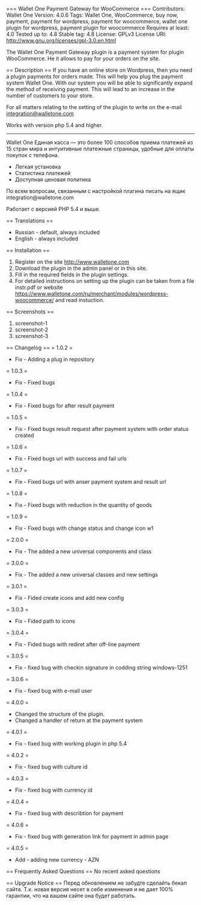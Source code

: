 === Wallet One Payment Gateway for WooCommerce ===
Contributors: Wallet One
Version: 4.0.6
Tags: Wallet One, WooCommerce, buy now, payment, payment for wordpress, payment for woocommerce, wallet one plugin for wordpress, payment plugin for woocommerce
Requires at least: 4.0
Tested up to: 4.8
Stable tag: 4.8
License: GPLv3
License URI: http://www.gnu.org/licenses/gpl-3.0.en.html

The Wallet One Payment Gateway plugin is a payment system for plugin WooCommerce. He it allows to pay for your orders on the site.

== Description ==
If you have an online store on Wordpress, then you need a plugin payments for orders made. This will help you plug the payment system Wallet One. With our system you will be able to significantly expand the method of receiving payment. This will lead to an increase in the number of customers to your store.

For all matters relating to the setting of the plugin to write on the e-mail integration@walletone.com

Works with version php 5.4 and higher.

----------------------------------------------------------
Wallet One Единая касса — это более 100 способов приема платежей из 15 стран мира и интуитивные платежные страницы, удобные для оплаты покупок с телефона. 
<ul>
<li>Легкая установка</li>
<li>Статистика платежей</li>
<li>Доступная ценовая политика</li>
</ul>
По всем вопросам, связанным с настройкой плагина писать на ящик integration@walletone.com

Работает с версией PHP 5.4 и выше.

== Translations ==
* Russian - default, always included
* English - always included

== Installation ==
1. Register on the site http://www.walletone.com
2. Download the plugin in the admin panel or in this site.
3. Fill in the required fields in the plugin settings.
4. For detailed instructions on setting up the plugin can be taken from a file instr.pdf or website https://www.walletone.com/ru/merchant/modules/wordpress-woocommerce/ and read instuction.

== Screenshots ==
1. screenshot-1
2. screenshot-2
3. screenshot-3

== Changelog ==
= 1.0.2 =
* Fix - Adding a plug in repository

= 1.0.3 =
* Fix - Fixed bugs

= 1.0.4 =
* Fix - Fixed bugs for after result payment

= 1.0.5 =
* Fix - Fixed bugs result request after payment system with order status created

= 1.0.6 =
* Fix - Fixed bugs url with success and fail urls

= 1.0.7 =
* Fix - Fixed bugs url with anser payment system and result url

= 1.0.8 =
* Fix - Fixed bugs with reduction in the quantity of goods

= 1.0.9 =
* Fix - Fixed bugs with change status and change icon w1

= 2.0.0 =
* Fix - The added a new universal components and class

= 3.0.0 =
* Fix - The added a new universal classes and new settings

= 3.0.1 =
* Fix - Fided create icons and add new config

= 3.0.3 =
* Fix - Fided path to icons

= 3.0.4 =
* Fix - Fided bugs with rediret after off-line payment

= 3.0.5 =
* Fix - fixed bug with checkin signature in codding string windows-1251

= 3.0.6 =
* Fix - fixed bug with e-mail user

= 4.0.0 =
* Changed the structure of the plugin.
* Changed a handler of return at the payment system

= 4.0.1 =
* Fix - fixed bug with working plugin in php 5.4

= 4.0.2 =
* Fix - fixed bug with culture id

= 4.0.3 =
* Fix - fixed bug with currency id

= 4.0.4 =
* Fix - fixed bug with describtion for payment

= 4.0.6 =
* Fix - fixed bug with generation link for payment in admin page

= 4.0.5 =
* Add - adding new currency - AZN

== Frequently Asked Questions ==
No recent asked questions

== Upgrade Notice ==
Перед обновлением не забудте сделайть бекап сайта. Т.к. новая версия несет в себе изменения и не дает 100% гарантии, что на вашем сайте она будет работать.